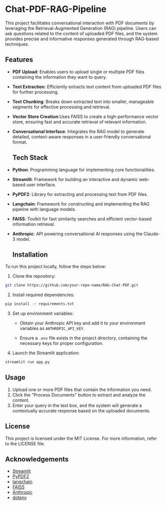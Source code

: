 # Chat-PDF-RAG-Pipeline

This project facilitates conversational interaction with PDF documents by leveraging the Retrieval-Augmented Generation (RAG) pipeline. Users can ask questions related to the content of uploaded PDF files, and the system provides precise and informative responses generated through RAG-based techniques.

## Features

- **PDF Upload**: Enables users to upload single or multiple PDF files containing the information they want to query.
  
- **Text Extraction**: Efficiently extracts text content from uploaded PDF files for further processing.

- **Text Chunking**: Breaks down extracted text into smaller, manageable segments for effective processing and retrieval.

- **Vector Store Creation**:Uses FAISS to create a high-performance vector store, ensuring fast and accurate retrieval of relevant information.
  
- **Conversational Interface**: Integrates the RAG model to generate detailed, context-aware responses in a user-friendly conversational format.

  ## Tech Stack
- **Python**: Programming language for implementing core functionalities.
- **Streamlit**: Framework for building an interactive and dynamic web-based user interface.
- **PyPDF2**: Library for extracting and processing text from PDF files.
- **Langchain**: Framework for constructing and implementing the RAG pipeline with language models.
- **FAISS**: Toolkit for fast similarity searches and efficient vector-based information retrieval.
- **Anthropic**:  API powering conversational AI responses using the Claude-3 model.

  ## Installation

To run this project locally, follow the steps below:

1. Clone the repository:

```bash
git clone https://github.com/your-repo-name/RAG-Chat-PDF.git  
```

2. Install  required dependencies:

```bash
pip install -r requirements.txt  
```

3. Set up environment variables:

   - Obtain your Anthropic API key and add it to your environment variables as `ANTHROPIC_API_KEY`.
   
   - Ensure a `.env` file exists in the project directory, containing the necessary keys for proper configuration.

4. Launch the Streamlit application:

```bash
streamlit run app.py  
```

## Usage

1. Upload one or more PDF files that contain the information you need.
2. Click the "Process Documents" button to extract and analyze the content.
3. Enter your query in the text box, and the system will generate a contextually accurate response based on the uploaded documents.


## License

This project is licensed under the MIT License. For more information, refer to the LICENSE file.

## Acknowledgements

- [Streamlit](https://streamlit.io/)
- [PyPDF2](https://github.com/mstamy2/PyPDF2)
- [langchain](https://github.com/langchain)
- [FAISS](https://github.com/facebookresearch/faiss)
- [Anthropic](https://anthropic.com/)
- [dotenv](https://github.com/theskumar/python-dotenv)
